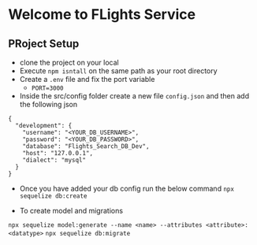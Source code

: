 # Welcome to FLights Service

## PRoject Setup
- clone the project on your local
- Execute `npm isntall` on the same path as your root directory
- Create a `.env` file and fix the port variable
    - `PORT=3000`
- Inside the src/config folder create a new file `config.json` and then add the following json 

```
{
  "development": {
    "username": "<YOUR_DB_USERNAME>",
    "password": "<YOUR_DB_PASSWORD>",
    "database": "Flights_Search_DB_Dev",
    "host": "127.0.0.1",
    "dialect": "mysql"
  }
}
```

- Once you have added your db config run the below command
`npx sequelize db:create`

- To create model and migrations

`npx sequelize model:generate --name <name> --attributes <attribute>:<datatype>`
`npx sequelize db:migrate`